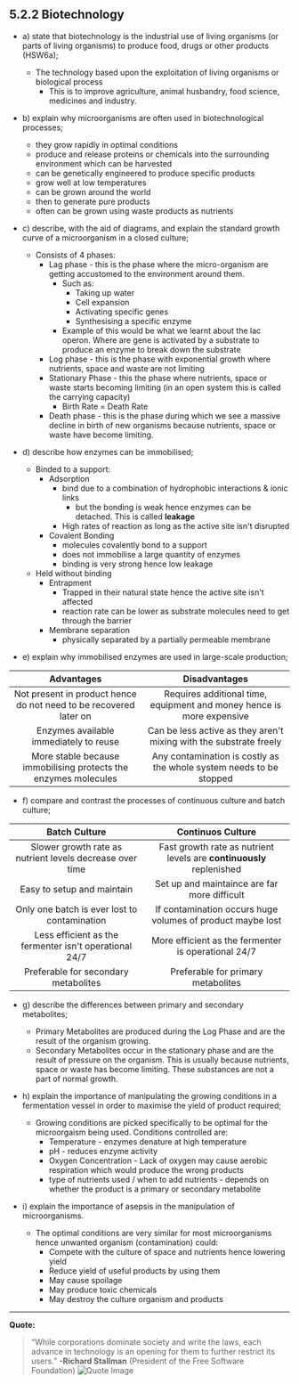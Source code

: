 5.2.2 Biotechnology
---

* a) state that biotechnology is the industrial use of living organisms (or parts of living organisms) to produce food, drugs or other products (HSW6a);
	* The technology based upon the exploitation of living organisms or biological process
		* This is to improve agriculture, animal husbandry, food science, medicines and industry.

* b) explain why microorganisms are often used in biotechnological processes;
	* they grow rapidly in optimal conditions
	* produce and release proteins or chemicals into the surrounding environment which can be harvested
	* can be genetically engineered to produce specific products
	* grow well at low temperatures
	* can be grown around the world
	* then to generate pure products
	* often can be grown using waste products as nutrients

* c) describe, with the aid of diagrams, and explain the standard growth curve of a microorganism in a closed culture;
	* Consists of 4 phases:
		* Lag phase - this is the phase where the micro-organism are getting accustomed to the environment around them.
			* Such as:
				* Taking up water
				* Cell expansion
				* Activating specific genes
				* Synthesising a specific enzyme
			* Example of this would be what we learnt about the lac operon. Where are gene is activated by a substrate to produce an enzyme to break down the substrate
		* Log phase -  this is the phase with exponential growth where nutrients, space and waste are not limiting
		* Stationary Phase -  this the phase where nutrients, space or waste starts becoming limiting (in an open system this is called the carrying capacity)
			* Birth Rate = Death Rate
		* Death phase - this is the phase during which we see a massive decline in birth of new organisms because nutrients, space or waste have become limiting.

* d) describe how enzymes can be immobilised;
	* Binded to a support: 
		* Adsorption
			* bind due to a combination of hydrophobic interactions & ionic links
				* but the bonding is weak hence enzymes can be detached. This is called **leakage**
			* High rates of reaction as long as the active site isn't disrupted
		* Covalent Bonding
			* molecules covalently bond to a support
			* does not immobilise a large quantity of enzymes
			* binding is very strong hence low leakage
	* Held without binding	
		* Entrapment
			* Trapped in their natural state hence the active site isn't affected
			* reaction rate can be lower as substrate molecules need to get through the barrier
		* Membrane separation
			* physically separated by a partially permeable membrane

* e) explain why immobilised enzymes are used in large-scale production;

| Advantages        | Disadvantages           |
| :-------------: |:-------------:|
|	Not present in product hence do not need to be recovered later on | Requires additional time, equipment and money hence is more expensive|
| 	Enzymes available immediately to reuse | Can be less active as they aren't mixing with the substrate freely|
| 	More stable because immobilising protects the enzymes molecules| Any contamination is costly as the whole system needs to be stopped|	

* f) compare and contrast the processes of continuous culture and batch culture;

| Batch Culture        | Continuos Culture           |
| :-------------: |:-------------:|
|	Slower growth rate as nutrient levels decrease over time | Fast growth rate as nutrient levels are **continuously** replenished|
| 	Easy to setup and maintain | Set up and maintaince are far more difficult|
| 	Only one batch is ever lost to contamination| If contamination occurs huge volumes of product maybe lost|
| 	Less efficient as the fermenter isn't operational 24/7 | More efficient as the fermenter is operational 24/7|
| 	Preferable for secondary metabolites| Preferable for primary metabolites|

* g) describe the differences between primary and secondary metabolites;
	* Primary Metabolites are produced during the Log Phase and are the result of the organism growing.
	* Secondary Metabolites occur in the stationary phase and are the result of pressure on the organism. This is usually because nutrients, space or waste has become limiting. These substances are not a part of normal growth.

* h) explain the importance of manipulating the growing conditions in a fermentation vessel in order to maximise the yield of product required;
	* Growing conditions are picked specifically to be optimal for the microorgaism being used. Conditions controlled are:
		* Temperature - enzymes denature at high temperature
		* pH - reduces enzyme activity
		* Oxygen Concentration - Lack of oxygen may cause aerobic respiration which would produce the wrong products 
		* type of nutrients used / when to add nutrients - depends on whether the product is a primary or secondary metabolite	

* i) explain the importance of asepsis in the manipulation of microorganisms.
	* The optimal conditions are very similar for most microorganisms hence unwanted organism (contamination) could:
		* Compete with the culture of space and nutrients hence lowering yield
		* Reduce yield of useful products by using them
		* May cause spoilage
		* May produce toxic chemicals
		* May destroy the culture organism and products
		
___
**Quote:**
> “While corporations dominate society and write the laws, each advance in technology is an opening for them to further restrict its users.”
> **-Richard Stallman** (President of the Free Software Foundation)
>![Quote Image](https://s3.amazonaws.com/f.cl.ly/items/380A0U3r2L1B0K0r1a1m/Richard_Stallman_Friprog_01.jpg)
